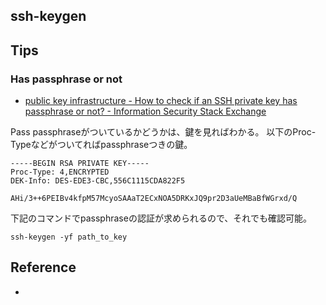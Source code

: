
## ssh-keygen


## Tips

### Has passphrase or not
* [public key infrastructure - How to check if an SSH private key has passphrase or not? - Information Security Stack Exchange](https://security.stackexchange.com/questions/129724/how-to-check-if-an-ssh-private-key-has-passphrase-or-not)

Pass passphraseがついているかどうかは、鍵を見ればわかる。
以下のProc-Typeなどがついてればpassphraseつきの鍵。

```
-----BEGIN RSA PRIVATE KEY-----
Proc-Type: 4,ENCRYPTED
DEK-Info: DES-EDE3-CBC,556C1115CDA822F5

AHi/3++6PEIBv4kfpM57McyoSAAaT2ECxNOA5DRKxJQ9pr2D3aUeMBaBfWGrxd/Q
```

下記のコマンドでpassphraseの認証が求められるので、それでも確認可能。

```
ssh-keygen -yf path_to_key
```

## Reference
* 
